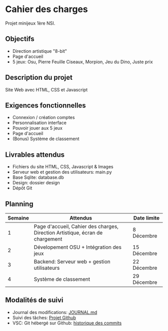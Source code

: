 # Cahier des charges

Projet minijeux 1ère NSI.

## Objectifs

- Direction artistique "8-bit"
- Page d'accueil
- 5 jeux: Osu, Pierre Feuille Ciseaux, Morpion, Jeu du Dino, Juste prix

## Description du projet

Site Web avec HTML, CSS et Javascript

## Exigences fonctionnelles

- Connexion / création comptes
- Personnalisation interface
- Pouvoir jouer aux 5 jeux
- Page d'accueil
- (Bonus) Système de classement

## Livrables attendus

- Fichiers du site HTML, CSS, Javascript & Images
- Serveur web et gestion des utilisateurs: main.py
- Base Sqlite: database.db
- Design: dossier design
- Dépôt Git

## Planning

| Semaine | Attendus | Date limite |
| --- | --- | --- |
| 1 | Page d'accueil, Cahier des charges, Direction Artistique, écran de chargement | 8 Décembre |
| 2 | Dévelopement OSU + Intégration des jeux | 15 Décembre |
| 3 | Backend: Serveur web + gestion utilisateurs | 22 Décembre |
| 4 | Système de classement | 29 Décembre |

## Modalités de suivi

- Journal des modifications: [JOURNAL.md](https://github.com/camarm-dev/nsi-projet-minijeux/blob/main/JOURNAL.md)
- Suivi des tâches: [Projet Github](https://github.com/users/camarm-dev/projects/6/views/2)
- VSC: Git hébergé sur Github: [historique des commits](https://github.com/camarm-dev/nsi-projet-minijeux/commits/main/)
